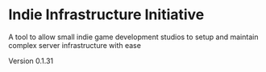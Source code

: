 # Indie Infrastructure Initiative
A tool to allow small indie game development studios to setup and maintain complex server infrastructure with ease

Version 0.1.31

